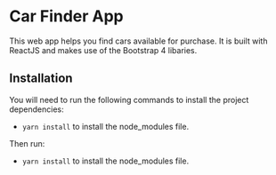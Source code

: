 # Car Finder App

This web app helps you find cars available for purchase. It is built with ReactJS and makes use of the Bootstrap 4 libaries.

## Installation

You will need to run the following commands to install the project dependencies:

* `yarn install` to install the node_modules file.

Then run:

* `yarn install` to install the node_modules file.